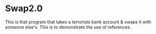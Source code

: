 # Swap2.0
This is that program that takes a terrorists bank account & swaps it 
with someone else's. This is to demonstrate the use of references.
